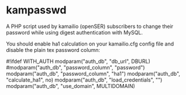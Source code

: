 kampasswd
=========

A PHP script used by kamailio (openSER) subscribers to change their password while using digest authentication with MySQL.

You should enable ha1 calculation on your kamailio.cfg config file and disable the plain tex password column:

#!ifdef WITH_AUTH
modparam("auth_db", "db_url", DBURL)
#modparam("auth_db", "password_column", "password")
modparam("auth_db", "password_column", "ha1")
modparam("auth_db", "calculate_ha1", no)
modparam("auth_db", "load_credentials", "")
modparam("auth_db", "use_domain", MULTIDOMAIN)


